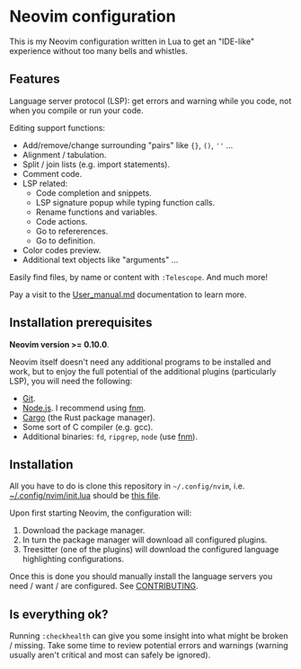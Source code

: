 # Neovim configuration

This is my Neovim configuration written in Lua to get an "IDE-like" experience
without too many bells and whistles.


## Features

Language server protocol (LSP): get errors and warning while you code, not when
you compile or run your code.

Editing support functions:

- Add/remove/change surrounding "pairs" like `{}`, `()`, `''` ...
- Alignment / tabulation.
- Split / join lists (e.g. import statements).
- Comment code.
- LSP related:
  - Code completion and snippets.
  - LSP signature popup while typing function calls.
  - Rename functions and variables.
  - Code actions.
  - Go to refererences.
  - Go to definition.
- Color codes preview.
- Additional text objects like "arguments" ...

Easily find files, by name or content with `:Telescope`. And much more!

Pay a visit to the [User_manual.md](./User_manual.md) documentation to learn
more.


## Installation prerequisites

**Neovim version >= 0.10.0**.

Neovim itself doesn't need any additional programs to be installed and work,
but to enjoy the full potential of the additional plugins (particularly LSP),
you will need the following:

- [Git](https://git-scm.com/).
- [Node.js](https://nodejs.org/en). I recommend using
  [fnm](https://github.com/Schniz/fnm).
- [Cargo](https://github.com/rust-lang/cargo) (the Rust package manager).
- Some sort of C compiler (e.g. gcc).
- Additional binaries: `fd`, `ripgrep`, `node` (use [fnm](https://github.com/Schniz/fnm)).


## Installation

All you have to do is clone this repository in `~/.config/nvim`, i.e.
[~/.config/nvim/init.lua](~/.config/nvim/init.lua) should be [this
file](./init.lua).

Upon first starting Neovim, the configuration will:

1. Download the package manager.
1. In turn the package manager will download all configured plugins.
1. Treesitter (one of the plugins) will download the configured language
   highlighting configurations.

Once this is done you should manually install the language servers you need /
want / are configured. See
[CONTRIBUTING](./CONTRIBUTING.md##lsp-configuration).


## Is everything ok?

Running `:checkhealth` can give you some insight into what might be broken /
missing. Take some time to review potential errors and warnings (warning
usually aren't critical and most can safely be ignored).

